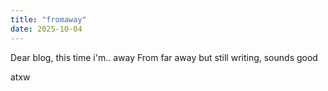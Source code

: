 ```yaml
---
title: "fromaway"
date: 2025-10-04
---
```


Dear blog, this time i'm.. away
From far away but still writing, sounds good
  
atxw
